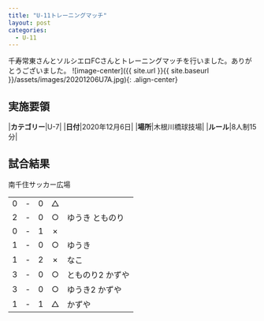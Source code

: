 ```yaml
---
title: "U-11トレーニングマッチ"
layout: post
categories:
  - U-11
---
```


千寿常東さんとソルシエロFCさんとトレーニングマッチを行いました。ありがとうございました。
![image-center]({{ site.url }}{{ site.baseurl }}/assets/images/20201206U7A.jpg){: .align-center}

## 実施要領

|**カテゴリー**|U-7|
|**日付**|2020年12月6日|
|**場所**|木根川橋球技場|
|**ルール**|8人制15分|

## 試合結果

南千住サッカー広場

|    |   |    |         |    |
|:--:|:-:|:--:|:--:|:--------|
|    0| - |   0|△||
|    2| - |   0|○|ゆうき とものり|
|    0| - |   1|×||
|    1| - |   0|○|ゆうき|
|    1| - |   2|×|なこ|
|    3| - |   0|○|とものり2 かずや|
|    3| - |   0|○|ゆうき2 かずや|
|    1| - |   1|△|かずや|
